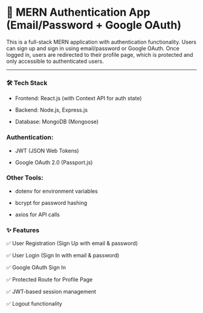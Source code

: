 # 🚀 MERN Authentication App (Email/Password + Google OAuth)

This is a full-stack MERN application with authentication functionality. Users can sign up and sign in using email/password or Google OAuth. Once logged in, users are redirected to their profile page, which is protected and only accessible to authenticated users.
<hr/>

### 🛠 Tech Stack
- Frontend: React.js (with Context API for auth state)

- Backend: Node.js, Express.js

- Database: MongoDB (Mongoose)

### Authentication:

- JWT (JSON Web Tokens)

- Google OAuth 2.0 (Passport.js)

### Other Tools:

- dotenv for environment variables

- bcrypt for password hashing

- axios for API calls

### ✨ Features
✅ User Registration (Sign Up with email & password)

✅ User Login (Sign In with email & password)

✅ Google OAuth Sign In

✅ Protected Route for Profile Page

✅ JWT-based session management

✅ Logout functionality
